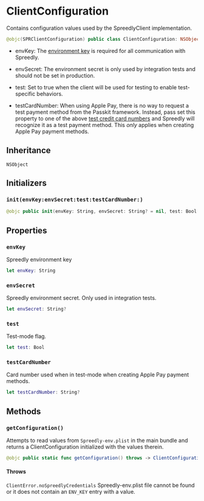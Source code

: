 # ClientConfiguration

Contains configuration values used by the SpreedlyClient implementation.

``` swift
@objc(SPRClientConfiguration) public class ClientConfiguration: NSObject
```

  - envKey: The [environment key](https://docs.spreedly.com/basics/credentials/#environment-key) is required for all communication with Spreedly.

  - envSecret: The environment secret is only used by integration tests and should not be set in production.

  - test: Set to true when the client will be used for testing to enable test-specific behaviors.

  - testCardNumber: When using Apple Pay, there is no way to request a test payment method from the Passkit framework. Instead, pass set this property to one of the above [test credit card numbers](https://docs.spreedly.com/reference/test-data/#credit-cards) and Spreedly will recognize it as a test payment method. This *only* applies when creating Apple Pay payment methods.

## Inheritance

`NSObject`

## Initializers

### `init(envKey:envSecret:test:testCardNumber:)`

``` swift
@objc public init(envKey: String, envSecret: String? = nil, test: Bool = false, testCardNumber: String? = nil)
```

## Properties

### `envKey`

Spreedly environment key

``` swift
let envKey: String
```

### `envSecret`

Spreedly environment secret. Only used in integration tests.

``` swift
let envSecret: String?
```

### `test`

Test-mode flag.

``` swift
let test: Bool
```

### `testCardNumber`

Card number used when in test-mode when creating Apple Pay payment methods.

``` swift
let testCardNumber: String?
```

## Methods

### `getConfiguration()`

Attempts to read values from `Spreedly-env.plist` in the main bundle and returns a ClientConfiguration
initialized with the values therein.

``` swift
@objc public static func getConfiguration() throws -> ClientConfiguration
```

#### Throws

`ClientError.noSpreedlyCredentials` Spreedly-env.plist file cannot be found or it does not contain an `ENV_KEY` entry with a value.
